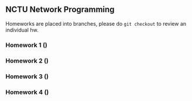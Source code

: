 ## NCTU Network Programming

Homeworks are placed into branches, please do `git checkout` to review an individual hw.

### Homework 1 ()

### Homework 2 ()

### Homework 3 ()

### Homework 4 ()

